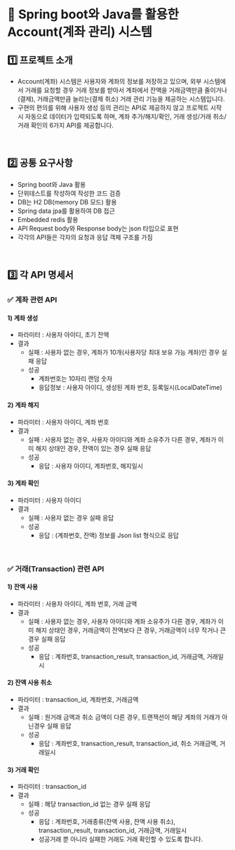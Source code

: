 # 🏀 Spring boot와 Java를 활용한 Account(계좌 관리) 시스템

## 1️⃣ 프로젝트 소개
- Account(계좌) 시스템은 사용자와 계좌의 정보를 저장하고 있으며, 외부 시스템에서 거래를 요청할 경우 거래 정보를 받아서 계좌에서 잔액을 거래금액만큼 줄이거나(결제), 거래금액만큼 늘리는(결제 취소) 거래 관리 기능을 제공하는 시스템입니다.
- 구현의 편의를 위해 사용자 생성 등의 관리는 API로 제공하지 않고 프로젝트 시작 시 자동으로 데이터가 입력되도록 하며, 계좌 추가/해지/확인, 거래 생성/거래 취소/거래 확인의 6가지 API를 제공합니다.

<br/>

## 2️⃣ 공통 요구사항
- Spring boot와 Java 활용
- 단위테스트를 작성하여 작성한 코드 검증
- DB는 H2 DB(memory DB 모드) 활용
- Spring data jpa를 활용하여 DB 접근
- Embedded redis 활용
- API Request body와 Response body는 json 타입으로 표현
- 각각의 API들은 각자의 요청과 응답 객체 구조를 가짐

<br/>

## 3️⃣ 각 API 명세서
### ✅ 계좌 관련 API
#### 1) 계좌 생성
- 파라미터 : 사용자 아이디, 초기 잔액
- 결과
  - 실패 : 사용자 없는 경우, 계좌가 10개(사용자당 최대 보유 가능 계좌)인 경우 실패 응답
  - 성공
    - 계좌번호는 10자리 랜덤 숫자
    - 응답정보 : 사용자 아이디, 생성된 계좌 번호, 등록일시(LocalDateTime)
   
#### 2) 계좌 해지
- 파라미터 : 사용자 아이디, 계좌 번호
- 결과
  - 실패 : 사용자 없는 경우, 사용자 아이디와 계좌 소유주가 다른 경우, 계좌가 이미 해지 상태인 경우, 잔액이 있는 경우 실패 응답
  - 성공
    - 응답 : 사용자 아이디, 계좌번호, 해지일시

#### 3) 계좌 확인
- 파라미터 : 사용자 아이디
- 결과
  - 실패 : 사용자 없는 경우 실패 응답
  - 성공
    - 응답 : (계좌번호, 잔액) 정보를 Json list 형식으로 응답

<br/>

### ✅ 거래(Transaction) 관련 API
#### 1) 잔액 사용
- 파라미터 : 사용자 아이디, 계좌 번호, 거래 금액
- 결과
  - 실패 : 사용자 없는 경우, 사용자 아이디와 계좌 소유주가 다른 경우, 계좌가 이미 해지 상태인 경우, 거래금액이 잔액보다 큰 경우, 거래금액이 너무 작거나 큰 경우 실패 응답
  - 성공
    - 응답 : 계좌번호, transaction_result, transaction_id, 거래금액, 거래일시

#### 2) 잔액 사용 취소
- 파라미터 : transaction_id, 계좌번호, 거래금액
- 결과
  - 실패 : 원거래 금액과 취소 금액이 다른 경우, 트랜잭션이 해당 계좌의 거래가 아닌경우 실패 응답
  - 성공
    - 응답 : 계좌번호, transaction_result, transaction_id, 취소 거래금액, 거래일시

#### 3) 거래 확인
- 파라미터 : transaction_id
- 결과
  - 실패 : 해당 transaction_id 없는 경우 실패 응답
  - 성공
    - 응답 : 계좌번호, 거래종류(잔액 사용, 잔액 사용 취소), transaction_result, transaction_id, 거래금액, 거래일시
    - 성공거래 뿐 아니라 실패한 거래도 거래 확인할 수 있도록 합니다.








